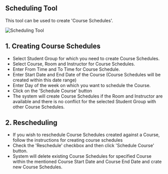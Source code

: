 ## Scheduling Tool

This tool can be used to create 'Course Schedules'.

![Scheduling Tool](https://docs.erpnext.com/files/scheduling-tool.png)

## 1\. Creating Course Schedules

*   Select Student Group for which you need to create Course Schedules.
*   Select Course, Room and Instructor for Course Schedules.
*   Enter From Time and To Time for Course Schedule.
*   Enter Start Date and End Date of the Course (Course Schedules will be created within this date range)
*   Enter Day of the week on which you want to schedule the Course.
*   Click on the 'Schedule Course' button
*   The system will create Course Schedules if the Room and Instructor are available and there is no conflict for the selected Student Group with other Course Schedules.

## 2\. Rescheduling

*   If you wish to reschedule Course Schedules created against a Course, follow the instructions for creating course schedules
*   Check the 'Reschedule' checkbox and then click 'Schedule Course' button.
*   System will delete existing Course Schedules for specified Course within the mentioned Course Start Date and Course End Date and crate new Course Schedules.